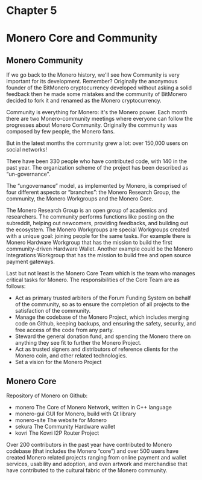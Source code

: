 ﻿# Chapter 5

# Monero Core and Community

## Monero Community 

If we go back to the Monero history, we'll see how Community is very important for its development. Remember? Originally the anonymous founder of the BitMonero cryptocurrency developed without asking a solid feedback then he made some mistakes and the community of BitMonero decided to fork it and renamed as the Monero cryptocurrency.

Community is everything for Monero: it's the Monero power. Each month there are two Monero-community meetings where everyone can follow the progresses about Monero Community. Originally the community was composed by few people, the Monero fans.

But in the latest months the community grew a lot: over 150,000 users on social networks!

There have been 330 people who have contributed code, with 140 in the past year. The organization scheme of the project has been described as “un-governance”.

The “ungovernance” model, as implemented by Monero, is comprised of four different aspects or “branches”: the Monero Research Group, the community, the Monero Workgroups and the Monero Core. 

The Monero Research Group is an open group of academics and researchers. The community performs functions like posting on the subreddit, helping out newcomers, providing feedbacks, and building out the ecosystem. 
The Monero Workgroups are special Workgroups created with a unique goal: joining people for the same tasks. 
For example there is Monero Hardware Workgroup that has the mission to build the first community-driven Hardware Wallet. Another example could be the Monero Integrations Workgroup that has the mission to build free and open source payment gateways.

Last but not least is the Monero Core Team which is the team who manages critical tasks for Monero. The responsibilities of the Core Team are as follows:

* Act as primary trusted arbiters of the Forum Funding System on behalf of the community, so as to ensure the completion of all projects to the satisfaction of the community.
* Manage the codebase of the Monero Project, which includes merging code on Github, keeping backups, and ensuring the safety, security, and free access of the code from any party.
* Steward the general donation fund, and spending the Monero there on anything they see fit to further the Monero Project.
* Act as trusted signers and distributors of reference clients for the Monero coin, and other related technologies.
* Set a vision for the Monero Project

## Monero Core

Repository of Monero on Github:

* monero The Core of Monero Network, written in C++ language
* monero-gui GUI for Monero, build with Qt library
* monero-site The website for Monero
* sekura The Community Hardware wallet
* kovri The Kovri I2P Router Project 

Over 200 contributors in the past year have contributed to Monero codebase (that includes the Monero “core”) and over 500 users have created Monero related projects ranging from online payment and wallet services, usability and adoption, and even artwork and merchandise that have contributed to the cultural fabric of the Monero community.


